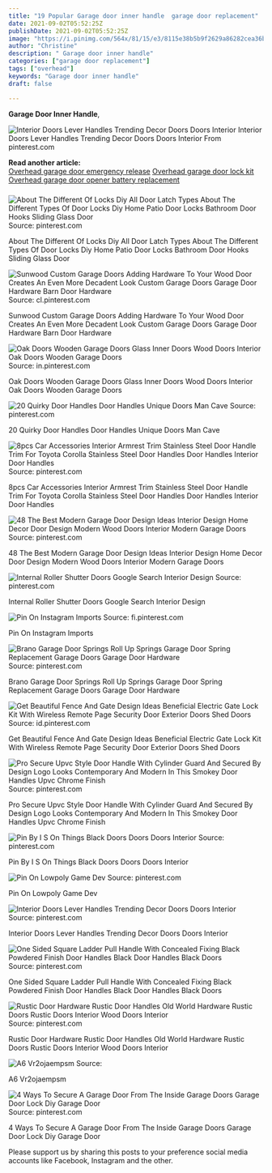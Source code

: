 ```yaml
---
title: "19 Popular Garage door inner handle  garage door replacement"
date: 2021-09-02T05:52:25Z
publishDate: 2021-09-02T05:52:25Z
image: "https://i.pinimg.com/564x/81/15/e3/8115e38b5b9f2629a86282cea36ba415.jpg"
author: "Christine"
description: " Garage door inner handle"
categories: ["garage door replacement"]
tags: ["overhead"]
keywords: "Garage door inner handle"
draft: false

---
```

<!-- Head tag Code -->
**Garage Door Inner Handle**, 

![Interior Doors Lever Handles Trending Decor Doors Doors Interior](https://i.pinimg.com/originals/c6/dd/d8/c6ddd809016ed7f26be9e8c04c75bb41.jpg "Interior Doors Lever Handles Trending Decor Doors Doors Interior")
Interior Doors Lever Handles Trending Decor Doors Doors Interior From pinterest.com

**Read another article:**  
[Overhead garage door emergency release](/overhead-garage-door-emergency-release/)
[Overhead garage door lock kit](/overhead-garage-door-lock-kit/)
[Overhead garage door opener battery replacement](/overhead-garage-door-opener-battery-replacement/)




### 

 


![About The Different Of Locks Diy All Door Latch Types About The Different Types Of Door Locks Diy Home Patio Door Locks Bathroom Door Hooks Sliding Glass Door](https://i.pinimg.com/736x/8a/91/ac/8a91acd9a446d6eac8973a5c2fc1abc3.jpg "About The Different Of Locks Diy All Door Latch Types About The Different Types Of Door Locks Diy Home Patio Door Locks Bathroom Door Hooks Sliding Glass Door")
Source: pinterest.com

About The Different Of Locks Diy All Door Latch Types About The Different Types Of Door Locks Diy Home Patio Door Locks Bathroom Door Hooks Sliding Glass Door  

![Sunwood Custom Garage Doors Adding Hardware To Your Wood Door Creates An Even More Decadent Look Custom Garage Doors Garage Door Hardware Barn Door Hardware](https://i.pinimg.com/564x/ff/5f/cd/ff5fcd382943f85325a1622d444bc9c0.jpg "Sunwood Custom Garage Doors Adding Hardware To Your Wood Door Creates An Even More Decadent Look Custom Garage Doors Garage Door Hardware Barn Door Hardware")
Source: cl.pinterest.com

Sunwood Custom Garage Doors Adding Hardware To Your Wood Door Creates An Even More Decadent Look Custom Garage Doors Garage Door Hardware Barn Door Hardware  

![Oak Doors Wooden Garage Doors Glass Inner Doors Wood Doors Interior Oak Doors Wooden Garage Doors](https://i.pinimg.com/736x/2c/61/20/2c612006144972ce1523b5bd53ef7323.jpg "Oak Doors Wooden Garage Doors Glass Inner Doors Wood Doors Interior Oak Doors Wooden Garage Doors")
Source: in.pinterest.com

Oak Doors Wooden Garage Doors Glass Inner Doors Wood Doors Interior Oak Doors Wooden Garage Doors  

![20 Quirky Door Handles Door Handles Unique Doors Man Cave](https://i.pinimg.com/originals/d1/d8/5b/d1d85bd9d43a32ecf5da448fa4cdf7bf.jpg "20 Quirky Door Handles Door Handles Unique Doors Man Cave")
Source: pinterest.com

20 Quirky Door Handles Door Handles Unique Doors Man Cave  

![8pcs Car Accessories Interior Armrest Trim Stainless Steel Door Handle Trim For Toyota Corolla Stainless Steel Door Handles Door Handles Interior Door Handles](https://i.pinimg.com/originals/7b/f1/16/7bf116f6dda798227e3dc5ef6b550d43.jpg "8pcs Car Accessories Interior Armrest Trim Stainless Steel Door Handle Trim For Toyota Corolla Stainless Steel Door Handles Door Handles Interior Door Handles")
Source: pinterest.com

8pcs Car Accessories Interior Armrest Trim Stainless Steel Door Handle Trim For Toyota Corolla Stainless Steel Door Handles Door Handles Interior Door Handles  

![48 The Best Modern Garage Door Design Ideas Interior Design Home Decor Door Design Modern Wood Doors Interior Modern Garage Doors](https://i.pinimg.com/474x/7d/1a/2c/7d1a2cbcbc0257231e84a79f314b7d32.jpg "48 The Best Modern Garage Door Design Ideas Interior Design Home Decor Door Design Modern Wood Doors Interior Modern Garage Doors")
Source: pinterest.com

48 The Best Modern Garage Door Design Ideas Interior Design Home Decor Door Design Modern Wood Doors Interior Modern Garage Doors  

![Internal Roller Shutter Doors Google Search Interior Design](https://i.pinimg.com/originals/38/20/42/3820429002992e6a8c8db7de5dd59354.jpg "Internal Roller Shutter Doors Google Search Interior Design")
Source: pinterest.com

Internal Roller Shutter Doors Google Search Interior Design  

![Pin On Instagram Imports](https://i.pinimg.com/originals/c9/04/04/c904041da18cbfd1ee5e7d46fcd4951c.jpg "Pin On Instagram Imports")
Source: fi.pinterest.com

Pin On Instagram Imports  

![Brano Garage Door Springs Roll Up Springs Garage Door Spring Replacement Garage Doors Garage Door Hardware](https://i.pinimg.com/originals/ff/cd/ea/ffcdea0c65ed698e58339e59215373ac.jpg "Brano Garage Door Springs Roll Up Springs Garage Door Spring Replacement Garage Doors Garage Door Hardware")
Source: pinterest.com

Brano Garage Door Springs Roll Up Springs Garage Door Spring Replacement Garage Doors Garage Door Hardware  

![Get Beautiful Fence And Gate Design Ideas Beneficial Electric Gate Lock Kit With Wireless Remote Page Security Door Exterior Doors Shed Doors](https://i.pinimg.com/originals/49/36/a6/4936a629e77126861546d7c403c20983.jpg "Get Beautiful Fence And Gate Design Ideas Beneficial Electric Gate Lock Kit With Wireless Remote Page Security Door Exterior Doors Shed Doors")
Source: id.pinterest.com

Get Beautiful Fence And Gate Design Ideas Beneficial Electric Gate Lock Kit With Wireless Remote Page Security Door Exterior Doors Shed Doors  

![Pro Secure Upvc Style Door Handle With Cylinder Guard And Secured By Design Logo Looks Contemporary And Modern In This Smokey Door Handles Upvc Chrome Finish](https://i.pinimg.com/originals/41/93/74/419374f29803537243bd27e3b9c7a3e7.jpg "Pro Secure Upvc Style Door Handle With Cylinder Guard And Secured By Design Logo Looks Contemporary And Modern In This Smokey Door Handles Upvc Chrome Finish")
Source: pinterest.com

Pro Secure Upvc Style Door Handle With Cylinder Guard And Secured By Design Logo Looks Contemporary And Modern In This Smokey Door Handles Upvc Chrome Finish  

![Pin By I S On Things Black Doors Doors Doors Interior](https://i.pinimg.com/474x/cf/7b/33/cf7b33a17789739ba6269f11f39fc907.jpg "Pin By I S On Things Black Doors Doors Doors Interior")
Source: pinterest.com

Pin By I S On Things Black Doors Doors Doors Interior  

![Pin On Lowpoly Game Dev](https://i.pinimg.com/474x/95/63/98/9563984b0e0bc27da2e9f2ff5bb38d95.jpg "Pin On Lowpoly Game Dev")
Source: pinterest.com

Pin On Lowpoly Game Dev  

![Interior Doors Lever Handles Trending Decor Doors Doors Interior](https://i.pinimg.com/originals/c6/dd/d8/c6ddd809016ed7f26be9e8c04c75bb41.jpg "Interior Doors Lever Handles Trending Decor Doors Doors Interior")
Source: pinterest.com

Interior Doors Lever Handles Trending Decor Doors Doors Interior  

![One Sided Square Ladder Pull Handle With Concealed Fixing Black Powdered Finish Door Handles Black Door Handles Black Doors](https://i.pinimg.com/originals/6b/b6/23/6bb623b24f1e9e0acbbb75d9f3b75918.jpg "One Sided Square Ladder Pull Handle With Concealed Fixing Black Powdered Finish Door Handles Black Door Handles Black Doors")
Source: pinterest.com

One Sided Square Ladder Pull Handle With Concealed Fixing Black Powdered Finish Door Handles Black Door Handles Black Doors  

![Rustic Door Hardware Rustic Door Handles Old World Hardware Rustic Doors Rustic Doors Interior Wood Doors Interior](https://i.pinimg.com/564x/dc/5a/07/dc5a07fca6b89a3c051e9f222b75cdf3--rustic-interior-doors-rustic-doors.jpg "Rustic Door Hardware Rustic Door Handles Old World Hardware Rustic Doors Rustic Doors Interior Wood Doors Interior")
Source: pinterest.com

Rustic Door Hardware Rustic Door Handles Old World Hardware Rustic Doors Rustic Doors Interior Wood Doors Interior  

![A6 Vr2ojaempsm](https://i.pinimg.com/736x/93/78/99/93789961ffd67bedc0f182d46c71f5d5.jpg "A6 Vr2ojaempsm")
Source: 

A6 Vr2ojaempsm  

![4 Ways To Secure A Garage Door From The Inside Garage Doors Garage Door Lock Diy Garage Door](https://i.pinimg.com/564x/81/15/e3/8115e38b5b9f2629a86282cea36ba415.jpg "4 Ways To Secure A Garage Door From The Inside Garage Doors Garage Door Lock Diy Garage Door")
Source: pinterest.com

4 Ways To Secure A Garage Door From The Inside Garage Doors Garage Door Lock Diy Garage Door  

Please support us by sharing this posts to your preference social media accounts like Facebook, Instagram and the other.

